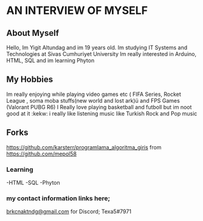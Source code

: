 # AN INTERVIEW OF MYSELF 

## About Myself
Hello, Im Yigit Altundag and im 19 years old. Im studying IT Systems and Technologies at Sivas Cumhuriyet University
Im really interested in Arduino, HTML, SQL and im learning Phyton


## My Hobbies
Im really enjoying while playing video games etc ( FIFA Series, Rocket League , soma moba stuffs(new world and lost ark)ü and FPS Games (Valorant PUBG R6)
I Really love playing basketball and futboll but im noot good at it :kekw:
i really like listening music like Turkish Rock and Pop music

## Forks

https://github.com/karsterr/programlama_algoritma_giris from https://github.com/mepol58

### Learning
-HTML
-SQL
-Phyton

### my contact information links here;
brkcnaktndg@gmail.com
for Discord; Texa5#7971



